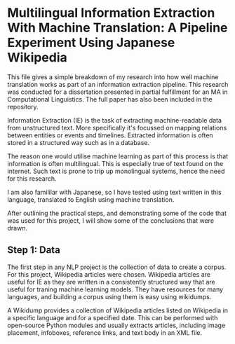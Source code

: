 # Multilingual Information Extraction With Machine Translation: A Pipeline Experiment Using Japanese Wikipedia

This file gives a simple breakdown of my research into how well machine translation works as part of an information extraction pipeline. This research was conducted for a dissertation presented in partial fulfillment for an MA in Computational Linguistics. The full paper has also been included in the repository. 

Information Extraction (IE) is the task of extracting machine-readable data from unstructured
text. More specifically it's focussed on mapping relations between entities or events and timelines. Extracted information is often stored in a structured way such as in a database. 

The reason one would utilise machine learning as part of this process is that information is often multilingual. This is especially true of text found on the internet. Such text is prone to trip up monolingual systems, hence the need for this research. 

I am also famililar with Japanese, so I have tested using text written in this language, translated to English using machine translation. 

After outlining the practical steps, and demonstrating some of the code that was used for this project, I will show some of the conclusions that were drawn.

## Step 1: Data

The first step in any NLP project is the collection of data to create a corpus. For this project, Wikipedia articles were chosen. Wikipedia articles are useful for IE as they are written in a consistently structured way that are useful for traning machine learning models. They have resources for many languages, and building a corpus using them is easy using wikidumps. 

A Wikidump provides a collection of Wikipedia articles listed on Wikipedia in a specific language and for a specified date. This can be performed with open-source Python modules and usually extracts articles, including image placement, infoboxes, reference links, and text body in an XML file.
